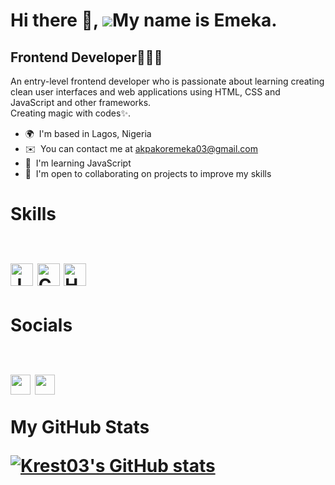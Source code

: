 
Hi there 👋, ![](https://user-images.githubusercontent.com/18350557/176309783-0785949b-9127-417c-8b55-ab5a4333674e.gif)My name is Emeka.
================================================================================================================================

Frontend Developer👨‍💻🚀
------------------------------

An entry-level frontend developer who is passionate about learning creating clean user interfaces and web applications using HTML, CSS and JavaScript and other frameworks. <br> Creating magic with codes✨.

*   🌍  I'm based in Lagos, Nigeria
*   ✉️  You can contact me at [akpakoremeka03@gmail.com](mailto:akpakoremeka03@gmail.com)
*   🧠  I'm learning JavaScript
*   🤝  I'm open to collaborating on projects to improve my skills
<h1> Skills 
<br>
<br>
<p align="left">
<a href="https://developer.mozilla.org/en-US/docs/Web/JavaScript" target="_blank" rel="noreferrer"><img src="https://raw.githubusercontent.com/danielcranney/readme-generator/main/public/icons/skills/javascript-colored.svg" width="36" height="36" alt="JavaScript" /></a>
<a href="https://www.w3.org/TR/CSS/#css" target="_blank" rel="noreferrer"><img src="https://raw.githubusercontent.com/danielcranney/readme-generator/main/public/icons/skills/css3-colored.svg" width="36" height="36" alt="CSS3" /></a>
<a href="https://www.w3.org/TR/HTML/#html" target="_blank" rel="noreferrer"><img src="https://raw.githubusercontent.com/danielcranney/readme-generator/main/public/icons/skills/html5-colored.svg" width="36" height="36" alt="HTML5" /></a>

<h1> Socials
<br>
<br>
<p align="left"> <a href="https://www.github.com/Krest03" target="_blank" rel="noreferrer"><img src="https://raw.githubusercontent.com/danielcranney/readme-generator/main/public/icons/socials/github.svg" width="32" height="32" /></a> <a href="https://www.twitter.com/krest_szn" target="_blank" rel="noreferrer"><img src="https://raw.githubusercontent.com/danielcranney/readme-generator/main/public/icons/socials/twitter.svg" width="32" height="32" /></a></p>

<b>My GitHub Stats</b>

<a href="http://www.github.com/Krest03"><img src="https://github-readme-stats.vercel.app/api?username=Krest03&show_icons=true&hide=stars,&count_private=true&title_color=0891b2&text_color=ffffff&icon_color=0891b2&bg_color=1c1917&hide_border=true&show_icons=true" alt="Krest03's GitHub stats" /></a>




